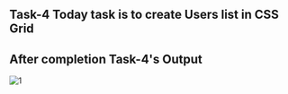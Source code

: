 ## Task-4 Today task is to create Users list in CSS Grid


## After completion Task-4's Output

![1](https://github.com/ZAHIDKHATTAKCS/Tasks/assets/103638880/3de0cb83-4493-4d28-9ab4-9b49993bddb1)









